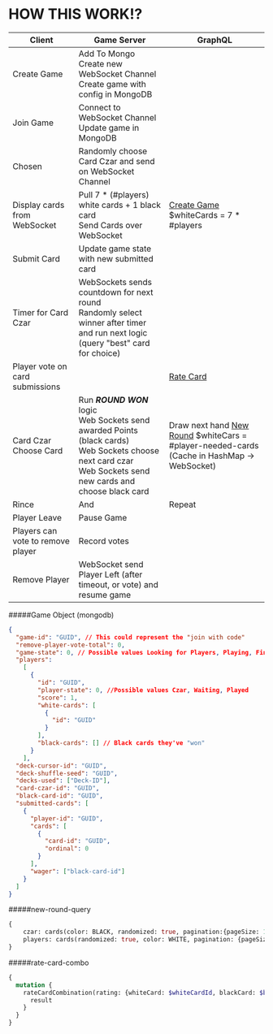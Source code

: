 # HOW THIS WORK!?

| Client | Game Server | GraphQL |
|--------|-------------|---------|
| Create Game | Add To Mongo<br>Create new WebSocket Channel<br>Create game with config in MongoDB ||
| Join Game | Connect to WebSocket Channel<br>Update game in MongoDB ||
| Chosen | Randomly choose Card Czar and send on WebSocket Channel ||
| Display cards from WebSocket | Pull 7 * (#players) white cards + 1 black card<br>Send Cards over WebSocket | [Create Game](#new-round-query) $whiteCards = 7 * #players |
| Submit Card | Update game state with new submitted card ||
| Timer for Card Czar| WebSockets sends countdown for next round<br>Randomly select winner after timer and run next logic (query "best" card for choice) ||
| Player vote on card submissions || [Rate Card](#rate-card-combo) |
| Card Czar Choose Card | Run ***ROUND WON*** logic<br>Web Sockets send awarded Points (black cards)<br>Web Sockets choose next card czar<br> Web Sockets send new cards and choose black card | Draw next hand [New Round](#new-round-query) $whiteCars = #player-needed-cards (Cache in HashMap -> WebSocket) |
| Rince | And | Repeat |
| Player Leave| Pause Game | |
| Players can vote to remove player | Record votes ||
| Remove Player| WebSocket send Player Left (after timeout, or vote) and resume game ||
   
#####Game Object (mongodb)
```json
{
  "game-id": "GUID", // This could represent the "join with code"
  "remove-player-vote-total": 0,
  "game-state": 0, // Possible values Looking for Players, Playing, Finished
  "players":
    [
      {
        "id": "GUID",
        "player-state": 0, //Possible values Czar, Waiting, Played
        "score": 1,
        "white-cards": [
          {
            "id": "GUID"
          }
        ],
        "black-cards": [] // Black cards they've "won"
      }
    ],
  "deck-cursor-id": "GUID",
  "deck-shuffle-seed": "GUID",
  "decks-used": ["Deck-ID"],
  "card-czar-id": "GUID",
  "black-card-id": "GUID",
  "submitted-cards": [
    {
      "player-id": "GUID",
      "cards": [
        {
          "card-id": "GUID",
          "ordinal": 0
        }
      ],
      "wager": ["black-card-id"]
    }
  ]
}
```
  
#####new-round-query
```graphql
{
    czar: cards(color: BLACK, randomized: true, pagination:{pageSize: 1})
    players: cards(randomized: true, color: WHITE, pagination: {pageSize: $whiteCards})
}
```
#####rate-card-combo
```graphql
{
  mutation {
    rateCardCombination(rating: {whiteCard: $whiteCardId, blackCard: $blackCardId rating: $rating }) {
      result
    }
  }
}
```